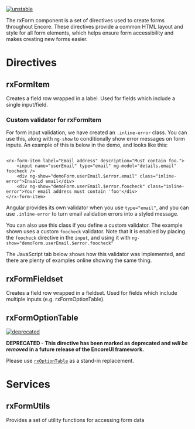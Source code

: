 [![unstable](http://badges.github.io/stability-badges/dist/unstable.svg)](http://github.com/badges/stability-badges)

The rxForm component is a set of directives used to create forms throughout Encore. These directives provide a common HTML layout and style for all form elements, which helps ensure form accessibility and makes creating new forms easier.

# Directives

## rxFormItem

Creates a field row wrapped in a label. Used for fields which include a single input/field.

### Custom validator for rxFormItem

For form input validation, we have created an `.inline-error` class. You can use this, along with `ng-show` to conditionally show error messages on form inputs. An example of this is below in the demo, and looks like this:

<pre><code>
&lt;rx-form-item label="Email address" description="Must contain foo."&gt;
    &lt;input name="userEmail" type="email" ng-model="details.email" foocheck /&gt;
    &lt;div ng-show="demoForm.userEmail.$error.email" class="inline-error"&gt;Invalid email&lt;/div&gt;
    &lt;div ng-show="demoForm.userEmail.$error.foocheck" class="inline-error"&gt;Your email address must contain 'foo'&lt;/div&gt;
&lt;/rx-form-item>
</pre></code>

Angular provides its own validator when you use `type="email"`, and you can use `.inline-error` to turn email validation errors into a styled message.

You can also use this class if you define a custom validator. The example shown uses a custom `foocheck` validator. Note that it is enabled by placing the `foocheck` directive in the `input`, and using it with `ng-show="demoForm.userEmail.$error.foocheck"`

The JavaScript tab below shows how this validator was implemented, and there are plenty of examples online showing the same thing.

## rxFormFieldset

Creates a field row wrapped in a fieldset. Used for fields which include multiple inputs (e.g. rxFormOptionTable).

## rxFormOptionTable

[![deprecated](http://badges.github.io/stability-badges/dist/deprecated.svg)](http://github.com/badges/stability-badges)

**DEPRECATED - This directive has been marked as deprecated and *will be removed* in a future release of the EncoreUI framework.**

Please use [`rxOptionTable`](/#/component/rxOptionTable) as a stand-in replacement.

# Services

## rxFormUtils

Provides a set of utility functions for accessing form data
